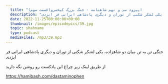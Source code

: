 ```yaml
---
  title: "اپیزود سی و نهم شاهنامه - جنگ بزرگ کیخسرو(قسمت سوم)              "
  description: "جنگی تن به تن میان دو شاهزاده، یکی لشکر شکنی از توران و دیگری پادشاهی ایرانی فر ایزدی"
  date: 2022-11-25T00:00:00+00:00
  thumbnail: /images/episodepics/39.jpg
  topic: shahname
  type: podcast
  mediaFiles: /mp3/39.mp3
---
```


جنگی تن به تن میان دو شاهزاده، یکی لشکر شکنی از توران و دیگری پادشاهی ایرانی فر ایزدی


از طریق لینک زیر چراغ این پادکست رو روشن نگه دارید

https://hamibash.com/dastaminophen